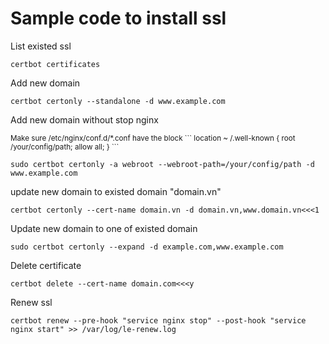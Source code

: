 # Sample code to install ssl
List existed ssl
```
certbot certificates
```
Add new domain
```
certbot certonly --standalone -d www.example.com
```
Add new domain without stop nginx

<sub>
Make sure /etc/nginx/conf.d/*.conf have the block
```
location ~ /.well-known {
  root /your/config/path;
  allow all;
}
```
</sub>

```
sudo certbot certonly -a webroot --webroot-path=/your/config/path -d www.example.com
```
update new domain to existed domain "domain.vn"
```
certbot certonly --cert-name domain.vn -d domain.vn,www.domain.vn<<<1
```
Update new domain to one of existed domain
```
sudo certbot certonly --expand -d example.com,www.example.com
```
Delete certificate
```
certbot delete --cert-name domain.com<<<y
```
Renew ssl
```
certbot renew --pre-hook "service nginx stop" --post-hook "service nginx start" >> /var/log/le-renew.log
```
